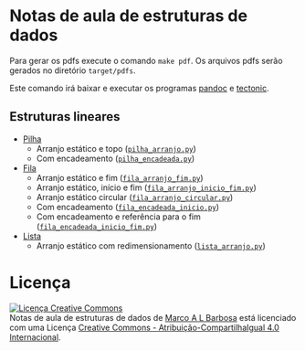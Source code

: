 # Notas de aula de estruturas de dados

Para gerar os pdfs execute o comando `make pdf`. Os arquivos pdfs serão gerados no diretório `target/pdfs`.

Este comando irá baixar e executar os programas [pandoc](https://pandoc.org/)
e [tectonic](http://tectonic-typesetting.github.io/).


## Estruturas lineares

- [Pilha](04-estruturas-lineares-contiguas/exemplos/pilha_tad.py)
  - Arranjo estático e topo ([`pilha_arranjo.py`](/04-estruturas-lineares-contiguas/exemplos/pilha_arranjo.py))
  - Com encadeamento ([`pilha_encadeada.py`](/05-estruturas-lineares-encadeadas/exemplos/pilha_encadeada.py))
- [Fila](04-estruturas-lineares-contiguas/exemplos/fila_tad.py)
  - Arranjo estático e fim ([`fila_arranjo_fim.py`](04-estruturas-lineares-contiguas/exemplos/fila_arranjo_fim.py))
  - Arranjo estático, início e fim ([`fila_arranjo_inicio_fim.py`](04-estruturas-lineares-contiguas/exemplos/fila_arranjo_inicio_fim.py))
  - Arranjo estático circular ([`fila_arranjo_circular.py`](04-estruturas-lineares-contiguas/exemplos/fila_arranjo_circular.py))
  - Com encadeamento ([`fila_encadeada_inicio.py`](/05-estruturas-lineares-encadeadas/exemplos/fila_encadeada_inicio.py))
  - Com encadeamento e referência para o fim ([`fila_encadeada_inicio_fim.py`](/05-estruturas-lineares-encadeadas/exemplos/fila_encadeada_inicio_fim.py))
- [Lista](04-estruturas-lineares-contiguas/exemplos/lista_tad.py)
  - Arranjo estático com redimensionamento ([`lista_arranjo.py`](04-estruturas-lineares-contiguas/exemplos/lista_arranjo.py))

# Licença

<a rel="license" href="http://creativecommons.org/licenses/by-sa/4.0/">
  <img alt="Licença Creative Commons" style="border-width:0" src="http://i.creativecommons.org/l/by-sa/4.0/88x31.png" />
</a>
<br />
<span xmlns:dct="http://purl.org/dc/terms/" href="http://purl.org/dc/dcmitype/Text" property="dct:title" rel="dct:type">
Notas de aula de estruturas de dados</span> de
<a xmlns:cc="http://creativecommons.org/ns#" href="http://malbarbo.pro.br" property="cc:attributionName" rel="cc:attributionURL">
Marco A L Barbosa</a>
está licenciado com uma Licença
<a rel="license" href="http://creativecommons.org/licenses/by-sa/4.0/">
Creative Commons - Atribuição-CompartilhaIgual 4.0 Internacional</a>.

<!-- % vim: set spell spelllang=pt_br: -->
